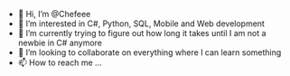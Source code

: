 - 👋 Hi, I’m @Chefeee
- 👀 I’m interested in C#, Python, SQL, Mobile and Web development
- 🌱 I’m currently trying to figure out how long it takes until I am not a newbie in C# anymore
- 💞️ I’m looking to collaborate on everything where I can learn something
- 📫 How to reach me ...

<!---
Chefeee/Chefeee is a ✨ special ✨ repository because its `README.md` (this file) appears on your GitHub profile.
You can click the Preview link to take a look at your changes.
--->

